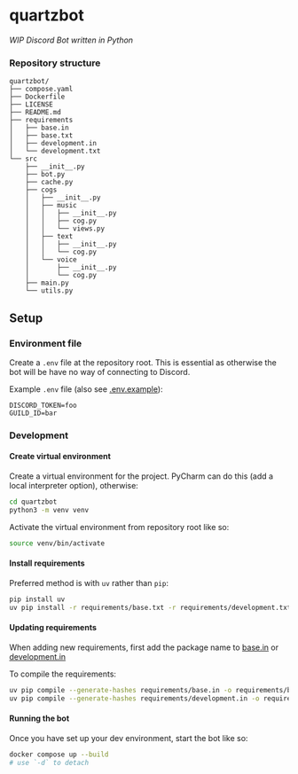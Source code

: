 # quartzbot

*WIP Discord Bot written in Python*

### Repository structure

```
quartzbot/
├── compose.yaml
├── Dockerfile
├── LICENSE
├── README.md
├── requirements
│   ├── base.in
│   ├── base.txt
│   ├── development.in
│   └── development.txt
└── src
    ├── __init__.py
    ├── bot.py
    ├── cache.py
    ├── cogs
    │   ├── __init__.py
    │   ├── music
    │   │   ├── __init__.py
    │   │   ├── cog.py
    │   │   └── views.py
    │   ├── text
    │   │   ├── __init__.py
    │   │   └── cog.py
    │   └── voice
    │       ├── __init__.py
    │       └── cog.py
    ├── main.py
    └── utils.py

```

## Setup
### Environment file

Create a `.env` file at the repository root. This is essential as otherwise the bot will be have no way of connecting to Discord. 

Example `.env` file (also see [.env.example](.env.example)):
```
DISCORD_TOKEN=foo
GUILD_ID=bar
```

### Development
#### Create virtual environment

Create a virtual environment for the project. PyCharm can do this (add a local interpreter option), otherwise:
```bash
cd quartzbot
python3 -m venv venv
```

Activate the virtual environment from repository root like so:
```bash
source venv/bin/activate
```

#### Install requirements

Preferred method is with `uv` rather than `pip`:
```bash
pip install uv
uv pip install -r requirements/base.txt -r requirements/development.txt
```

#### Updating requirements

When adding new requirements, first add the package name to [base.in](requirements/base.in) or [development.in](requirements/development.in)

To compile the requirements:
```bash
uv pip compile --generate-hashes requirements/base.in -o requirements/base.txt
uv pip compile --generate-hashes requirements/development.in -o requirements/development.txt
```

#### Running the bot

Once you have set up your dev environment, start the bot like so:

```bash
docker compose up --build
# use `-d` to detach 
```
